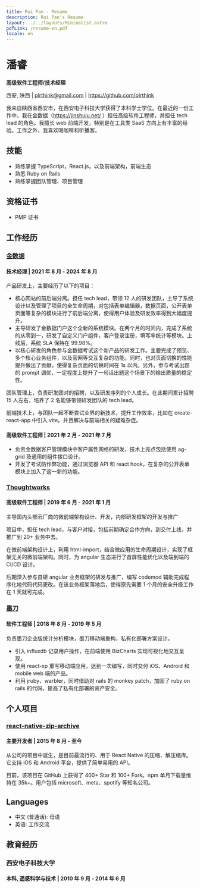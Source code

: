 ```yaml
---
title: Rui Pan - Resume
description: Rui Pan's Resume
layout: ../../layouts/Minimalist.astro
pdfLink: /resume-en.pdf
locale: en
---
```


# 潘睿

**高级软件工程师/技术经理**

西安, 陕西 | <plrthink@gmail.com> | <https://github.com/plrthink>

我来自陕西省西安市，在西安电子科技大学获得了本科学士学位。在最近的一份工作中，我在金数据（<https://jinshuju.net/> ）担任高级软件工程师，并担任 tech lead 的角色。我擅长 web 前端开发，特别是在工具类 SaaS 方向上有丰富的经验。工作之外，我喜欢喝咖啡和听播客。

## 技能
- 熟练掌握 TypeScript，React.js，以及前端架构，前端生态
- 熟悉 Ruby on Rails
- 熟练掌握团队管理、项目管理

## 资格证书
- PMP 证书

## 工作经历

### [金数据](https://jinshuju.net/)

#### 技术经理 | 2021 年 8 月 - 2024 年 8 月

产品研发上，主要经历了以下的项目：

- 核心网站的前后端分离。担任 tech lead，带领 12 人的研发团队，主导了系统设计以及管理了项目的全生命周期，对包括表单编辑器，数据页面，公开表单页面等复杂的模块进行了前后端分离，使得用户体验及研发效率得到大幅度提升。
- 主导研发了金数据门户这个全新的系统模块。在两个月的时间内，完成了系统的从零到一，研发了自定义门户组件，客户登录注册，填写率统计等模块。上线后，系统 SLA 保持在 99.98%。
- 以核心研发的角色参与金数据考试这个新产品的研发工作。主要完成了预览、多个核心业务组件，以及官网等交互复杂的功能。同时，也对页面切换的性能提升做出了贡献，使得复杂页面的切换时间在 1s 以内。另外，参与考试出题的 prompt 调优，一定程度上提升了一句话出题这个场景下的输出质量的稳定性。

团队管理上，负责研发团对的招聘，以及研发序列的个人成长。在此期间累计招聘 15 人左右，培养了 2 名能够带领研发团队的 tech lead。

前端技术上，与团队一起不断尝试业界的新技术，提升工作效率，比如在 create-react-app 中引入 vite。并且解决与前端相关的疑难杂症。

#### 高级软件工程师 | 2021 年 2 月 - 2021 年 7 月

- 负责金数据客户管理模块中客户属性网格的研发，技术上亮点包括使用 ag-grid 及通用的组件接口设计。
- 开发了考试防作弊功能，通过浏览器 API 和 react hook，在复杂的公开表单模块上加入了这一新的功能。

### [Thoughtworks](https://thoughtworks.com/)

#### 高级软件工程师 | 2019 年 6 月 - 2021 年 1 月

主导国内头部云厂商的微前端架构设计、开发，内部研发框架的开发与推广

项目中，担任 tech lead，与客户对接，包括前期确定合作方向，到交付上线，并推广到 20+ 业务中去。

在微前端架构设计上，利用 html-import，结合微应用的生命周期设计，实现了框架无关的微前端架构。同时，为 angular 生态进行了首屏性能优化以及端到端的 CI/CD 设计。

后期深入参与自研 angular 业务框架的研发与推广，编写 codemod 辅助完成程序化地代码代码更改。在该业务框架落地后，使得原先需要 1 个月的安全升级工作在 1 天就可完成。

### [墨刀](https://modao.cc/)

#### 软件工程师 | 2018 年 8 月 - 2019 年 5 月

负责墨刀企业版统计分析模块，墨刀移动端重构，私有化部署方案设计。

- 引入 influxdb 记录用户操作，在前端使用 BizCharts 实现可视化地交互呈现。
- 使用 react-xp 重写移动端应用，达到一次编写，同时交付 iOS、Android 和 mobile web 端的产品。
- 利用 jruby、warbler，同时借助对 rails 的 monkey patch，加固了 ruby on rails 的代码，提高了私有化部署的资产安全。

## 个人项目

### [react-native-zip-archive](https://github.com/mockingbot/react-native-zip-archive)

#### 主要开发者 | 2015 年 8 月 - 至今

从公司的项目中诞生，是目前最流行的、用于 React Native 的压缩、解压缩库。它支持 iOS 和 Android 平台，提供了简单易用的 API。

目前，该项目在 GitHub 上获得了 400+ Star 和 100+ Fork。npm 单月下载量维持在 35k+。用户包括 microsoft、meta、spotify 等知名公司。

## Languages

- 中文 (普通话): 母语
- 英语: 工作交流

## 教育经历

### 西安电子科技大学

#### 本科, 遥感科学与技术 | 2010 年 9 月 - 2014 年 6 月

